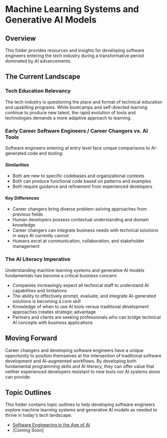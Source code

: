 # Machine Learning Systems and Generative AI Models

## Overview

This folder provides resources and insights for developing software engineers entering the tech industry during a transformative period dominated by AI advancements.

## The Current Landscape

### Tech Education Relevancy

The tech industry is questioning the place and format of technical education and upskilling programs. While bootcamps and self-directed learning continue to produce new talent, the rapid evolution of tools and technologies demands a more adaptive approach to learning.

### Early Career Software Engineers / Career Changers vs. AI Tools

Software engineers entering at entry level face unique comparisons to AI-generated code and tooling:

#### Similarities

- Both are new to specific codebases and organizational contexts
- Both can produce functional code based on patterns and examples
- Both require guidance and refinement from experienced developers

#### Key Differences

- Career changers bring diverse problem-solving approaches from previous fields
- Human developers possess contextual understanding and domain knowledge
- Career changers can integrate business needs with technical solutions in ways AI currently cannot
- Humans excel at communication, collaboration, and stakeholder management

### The AI Literacy Imperative

Understanding machine learning systems and generative AI models fundamentals has become a critical business concern:

- Companies increasingly expect all technical staff to understand AI capabilities and limitations
- The ability to effectively prompt, evaluate, and integrate AI-generated solutions is becoming a core skill
- Knowledge of when to use AI tools versus traditional development approaches creates strategic advantage
- Partners and clients are seeking professionals who can bridge technical AI concepts with business applications

## Moving Forward

Career changers and developing software engineers have a unique opportunity to position themselves at the intersection of traditional software development and AI-augmented workflows. By developing both fundamental programming skills and AI literacy, they can offer value that neither experienced developers resistant to new tools nor AI systems alone can provide.

## Topic Outlines

This folder contains topic outlines to help developing software engineers explore machine learning systems and generative AI models as needed to thrive in today's tech landscape.

- [Software Engineering in the Age of AI](/software-engineering-in-the-age-of-ai.md)
- [Coming Soon]
